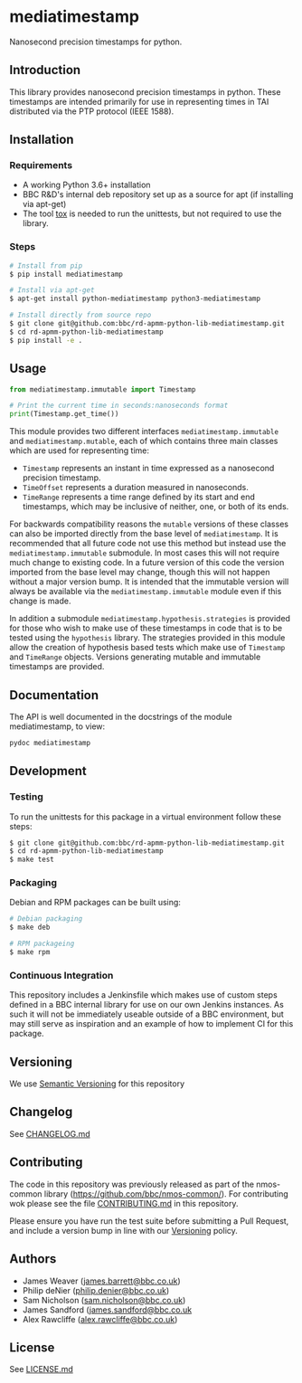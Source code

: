 # mediatimestamp

Nanosecond precision timestamps for python.

## Introduction

This library provides nanosecond precision timestamps in python. These
timestamps are intended primarily for use in representing times in TAI
distributed via the PTP protocol (IEEE 1588).

## Installation

### Requirements

* A working Python 3.6+ installation
* BBC R&D's internal deb repository set up as a source for apt (if installing via apt-get)
* The tool [tox](https://tox.readthedocs.io/en/latest/) is needed to run the unittests, but not required to use the library.

### Steps

```bash
# Install from pip
$ pip install mediatimestamp

# Install via apt-get
$ apt-get install python-mediatimestamp python3-mediatimestamp

# Install directly from source repo
$ git clone git@github.com:bbc/rd-apmm-python-lib-mediatimestamp.git
$ cd rd-apmm-python-lib-mediatimestamp
$ pip install -e .
```

## Usage

```python
from mediatimestamp.immutable import Timestamp

# Print the current time in seconds:nanoseconds format
print(Timestamp.get_time())
```

This module provides two different interfaces
`mediatimestamp.immutable` and `mediatimestamp.mutable`, each of which
contains three main classes which are used for representing time:

* `Timestamp` represents an instant in time expressed as a nanosecond
   precision timestamp.
* `TimeOffset` represents a duration measured in nanoseconds.
* `TimeRange` represents a time range defined by its start and end
  timestamps, which may be inclusive of neither, one, or both of its
  ends.

For backwards compatibility reasons the `mutable` versions of these
classes can also be imported directly from the base level of
`mediatimestamp`. It is recommended that all future code not use this
method but instead use the `mediatimestamp.immutable` submodule. In
most cases this will not require much change to existing code. In a
future version of this code the version imported from the base level may
change, though this will not happen without a major version bump. It is
intended that the immutable version will always be available via the
`mediatimestamp.immutable` module even if this change is made.

In addition a submodule `mediatimestamp.hypothesis.strategies` is
provided for those who wish to make use of these timestamps in code
that is to be tested using the `hypothesis` library. The strategies
provided in this module allow the creation of hypothesis based tests
which make use of `Timestamp` and `TimeRange` objects. Versions
generating mutable and immutable timestamps are provided.

## Documentation

The API is well documented in the docstrings of the module mediatimestamp, to view:

```bash
pydoc mediatimestamp
```

## Development
### Testing

To run the unittests for this package in a virtual environment follow these steps:

```bash
$ git clone git@github.com:bbc/rd-apmm-python-lib-mediatimestamp.git
$ cd rd-apmm-python-lib-mediatimestamp
$ make test
```
### Packaging

Debian and RPM packages can be built using:

```bash
# Debian packaging
$ make deb

# RPM packageing
$ make rpm
```

### Continuous Integration

This repository includes a Jenkinsfile which makes use of custom steps defined in a BBC internal
library for use on our own Jenkins instances. As such it will not be immediately useable outside
of a BBC environment, but may still serve as inspiration and an example of how to implement CI
for this package.

## Versioning

We use [Semantic Versioning](https://semver.org/) for this repository

## Changelog

See [CHANGELOG.md](CHANGELOG.md)

## Contributing

The code in this repository was previously released as part of the
nmos-common library (<https://github.com/bbc/nmos-common/>). For
contributing wok please see the file [CONTRIBUTING.md](./CONTRIBUTING.md) in this repository.

Please ensure you have run the test suite before submitting a Pull Request, and include a version bump in line with our [Versioning](#versioning) policy.

## Authors

* James Weaver (james.barrett@bbc.co.uk)
* Philip deNier (philip.denier@bbc.co.uk)
* Sam Nicholson (sam.nicholson@bbc.co.uk)
* James Sandford (james.sandford@bbc.co.uk
* Alex Rawcliffe (alex.rawcliffe@bbc.co.uk)

## License

See [LICENSE.md](LICENSE.md)
